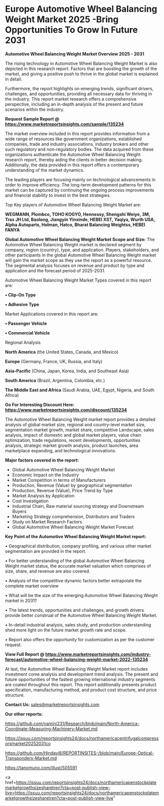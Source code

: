 # Europe Automotive Wheel Balancing Weight Market 2025 -Bring Opportunities To Grow In Future 2031

<Strong> Automotive Wheel Balancing Weight Market Overview 2025 - 2031</strong>

The rising technology in Automotive Wheel Balancing Weight Market is also depicted in this research report. Factors that are boosting the growth of the market, and giving a positive push to thrive in the global market is explained in detail.

Furthermore, the report highlights on emerging trends, significant drivers, challenges, and opportunities, providing all necessary data for thriving in the industry. This report market research offers a comprehensive perspective, including an in-depth analysis of the present and future scenarios within the industry.

<strong>Request Sample Report @ <a href=https://www.marketreportsinsights.com/sample/135234>https://www.marketreportsinsights.com/sample/135234</a></strong>

The market overview included in this report provides information from a wide range of resources like government organizations, established companies, trade and industry associations, industry brokers and other such regulatory and non-regulatory bodies. The data acquired from these organizations authenticate the Automotive Wheel Balancing Weight research report, thereby aiding the clients in better decision making. Additionally, the data provided in this report offers a contemporary understanding of the market dynamics.

The leading players are focusing mainly on technological advancements in order to improve efficiency. The long-term development patterns for this market can be captured by continuing the ongoing process improvements and financial stability to invest in the best strategies.

Top Key players of Automotive Wheel Balancing Weight Market are:

<strong>WEGMANN, Plombco, TOHO KOGYO, Hennessy, Shengshi Weiye, 3M, Trax JH Ltd, Baolong, Jiangyin Yinxinde, HEBEI XST, Yaqiya, Wurth USA, Alpha Autoparts, Holman, Hatco, Bharat Balancing Weightss, HEBEI FANYA</strong>

<strong><b>Global Automotive Wheel Balancing Weight Market Scope and Size:</b></strong>
The Automotive Wheel Balancing Weight market is declared segment by company, region (country), type, and application. Players, stakeholders, and other participants in the global Automotive Wheel Balancing Weight market will gain the market scope as they use the report as a powerful resource. The segmental analysis focuses on revenue and product by type and application and the forecast period of 2025-2031.

Automotive Wheel Balancing Weight Market Types covered in this report are:

<strong>• Clip-On Type

• Adhesive Type</strong>

Market Applications covered in this report are:

<strong>• Passenger Vehicle

• Commercial Vehicle</strong> 

Regional Analysis

<strong>North America</strong> (the United States, Canada, and Mexico)

<strong>Europe</strong> (Germany, France, UK, Russia, and Italy)

<strong>Asia-Pacific</strong> (China, Japan, Korea, India, and Southeast Asia)

<strong>South America</strong> (Brazil, Argentina, Colombia, etc.)

<strong>The Middle East and Africa</strong> (Saudi Arabia, UAE, Egypt, Nigeria, and South Africa)

<strong>Go For Interesting Discount Here: <a href=https://www.marketreportsinsights.com/discount/135234>https://www.marketreportsinsights.com/discount/135234</a></strong>

The Automotive Wheel Balancing Weight market report provides a detailed analysis of global market size, regional and country-level market size, segmentation market growth, market share, competitive Landscape, sales analysis, impact of domestic and global market players, value chain optimization, trade regulations, recent developments, opportunities analysis, strategic market growth analysis, product launches, area marketplace expanding, and technological innovations.

<strong><b>Major factors covered in the report:</b></strong>
<ul>
  <li>Global Automotive Wheel Balancing Weight Market </li>
  <li>Economic Impact on the Industry</li>
  <li>Market Competition in terms of Manufacturers</li>
  <li>Production, Revenue (Value) by geographical segmentation</li>
  <li>Production, Revenue (Value), Price Trend by Type</li>
  <li>Market Analysis by Application</li>
  <li>Cost Investigation</li>
  <li>Industrial Chain, Raw material sourcing strategy and Downstream Buyers</li>
  <li>Marketing Strategy comprehension, Distributors and Traders</li>
  <li>Study on Market Research Factors</li>
  <li>Global Automotive Wheel Balancing Weight Market Forecast</li>
</ul>

<strong><b>Key Point of the Automotive Wheel Balancing Weight Market report:</b></strong>

• Geographical distribution, company profiling, and various other market segmentation are provided in the report.

• For better understanding of the global Automotive Wheel Balancing Weight market status, the accurate market valuation which comprises of size, share, and revenue are also covered.

• Analysis of the competitive dynamic factors better extrapolate the complete market overview

• What will be the size of the emerging Automotive Wheel Balancing Weight market in 2031?

• The latest trends, opportunities and challenges, and growth drivers provide better construal of the Automotive Wheel Balancing Weight Market.

• In-detail industrial analysis, sales study, and production understanding shed more light on the future market growth rate and scope.

• Report also offers the opportunity for customization as per the customer request.

<strong><b>View Full Report @ <a href=https://www.marketreportsinsights.com/industry-forecast/automotive-wheel-balancing-weight-market-2022-135234>https://www.marketreportsinsights.com/industry-forecast/automotive-wheel-balancing-weight-market-2022-135234</a></b></strong>


At last, the Automotive Wheel Balancing Weight Market report includes investment come analysis and development trend analysis. The present and future opportunities of the fastest growing international industry segments are coated throughout this report. This report additionally presents product specification, manufacturing method, and product cost structure, and price structure.

<strong>Contact Us:</strong>
sales@marketreportsinsights.com

<strong>Our other reports:</strong>

<a href=https://github.com/yamini231/Research/blob/main/North-America-Coordinate-Measuring-Machinery-Market.md>https://github.com/yamini231/Research/blob/main/North-America-Coordinate-Measuring-Machinery-Market.md</a>

<a href=https://issuu.com/reportsinsights24/docs/northamericacentrifugalcompressorsmarket20252031co>https://issuu.com/reportsinsights24/docs/northamericacentrifugalcompressorsmarket20252031co</a>

<a href=https://github.com/Hindavi8/REPORTINSITES-/blob/main/Europe-Optical-Transponders-Market.md>https://github.com/Hindavi8/REPORTINSITES-/blob/main/Europe-Optical-Transponders-Market.md</a>

<a href=https://tanomuno.com/illust/505591>https://tanomuno.com/illust/505591</a>

<a href=https://issuu.com/reportsinsights24/docs/northamericapenstockplatemarketgrowthsizesharetren?cta=post-publish-view-live>https://issuu.com/reportsinsights24/docs/northamericapenstockplatemarketgrowthsizesharetren?cta=post-publish-view-live</a>"
